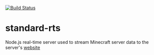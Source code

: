 [![Build Status](https://travis-ci.org/sbezboro/standard-rts.png)](https://travis-ci.org/sbezboro/standard-rts)

standard-rts
============

Node.js real-time server used to stream Minecraft server data to the server's [website](https://github.com/sbezboro/standard-web)
